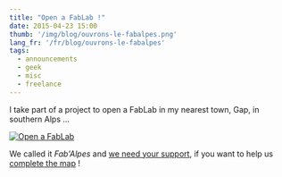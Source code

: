 ```yaml
---
title: "Open a FabLab !"
date: 2015-04-23 15:00
thumb: '/img/blog/ouvrons-le-fabalpes.png'
lang_fr: '/fr/blog/ouvrons-le-fabalpes'
tags:
  - announcements
  - geek
  - misc
  - freelance
---
```


I take part of a project to open a FabLab in my nearest town, Gap, in southern Alps ...

[![Open a FabLab](/img/blog/ouvrons-le-fabalpes.png)](http://fr.ulule.com/ouvrons-le-fabalpes/)

We called it *Fab'Alpes* and [we need your support](http://fr.ulule.com/ouvrons-le-fabalpes/), if you want to help us [complete the map](https://www.fablabs.io/map) !
